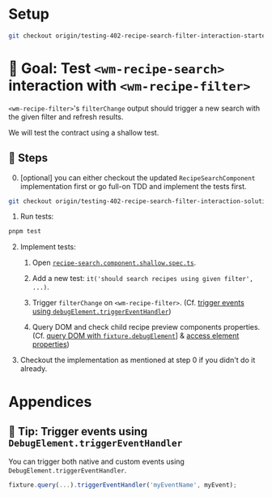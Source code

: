 # Setup

```sh
git checkout origin/testing-402-recipe-search-filter-interaction-starter
```

# 🎯 Goal: Test `<wm-recipe-search>` interaction with `<wm-recipe-filter>`

`<wm-recipe-filter>`'s `filterChange` output should trigger a new search with the given filter and refresh results.

We will test the contract using a shallow test.

## 📝 Steps

0. [optional] you can either checkout the updated `RecipeSearchComponent` implementation first or go full-on TDD and implement the tests first.
```sh
git checkout origin/testing-402-recipe-search-filter-interaction-solution apps/whiskmate/src/app/recipe/recipe-search.component.ts
```

1. Run tests:

```sh
pnpm test
```

2. Implement tests:

   1. Open [`recipe-search.component.shallow.spec.ts`](../apps/whiskmate/src/app/recipe/recipe-search.component.shallow.spec.ts).

   2. Add a new test: `it('should search recipes using given filter', ...)`.

   3. Trigger `filterChange` on `<wm-recipe-filter>`. (Cf. [trigger events using `debugElement.triggerEventHandler`](#-tip-trigger-events-using-debugelementtriggereventhandler))

   4. Query DOM and check child recipe preview components properties. (Cf. [query DOM with `fixture.debugElement`](04-recipe-search-integration.md#-tip-query-dom-with-fixturedebugelement)] & [access element properties](05-recipe-search-shallow.md#-tip-access-element-properties))

3. Checkout the implementation as mentioned at step 0 if you didn't do it already.

# Appendices

## 🎁 Tip: Trigger events using `DebugElement.triggerEventHandler`

You can trigger both native and custom events using `DebugElement.triggerEventHandler`.

```ts
fixture.query(...).triggerEventHandler('myEventName', myEvent);
```
